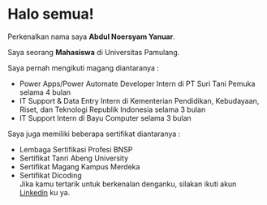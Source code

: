 # Halo semua! 

Perkenalkan nama saya **Abdul Noersyam Yanuar**.<br>

Saya seorang **Mahasiswa** di Universitas Pamulang.<br>

Saya pernah mengikuti magang diantaranya :<br>
* Power Apps/Power Automate Developer Intern di PT Suri Tani Pemuka selama 4 bulan<br>
* IT Support & Data Entry Intern di Kementerian Pendidikan, Kebudayaan, Riset, dan Teknologi Republik Indonesia selama 3 bulan<br>
* IT Support Intern di Bayu Computer selama 3 bulan<br>

Saya juga memiliki beberapa sertifikat diantaranya :<br>
* Lembaga Sertifikasi Profesi BNSP<br>
* Sertifikat Tanri Abeng University<br>
* Sertifikat Magang Kampus Merdeka<br>
* Sertifikat Dicoding<br>
Jika kamu tertarik untuk berkenalan denganku, silakan ikuti akun [Linkedin](https://www.linkedin.com/in/abdul-noersyam-10b30a174/) ku ya.
